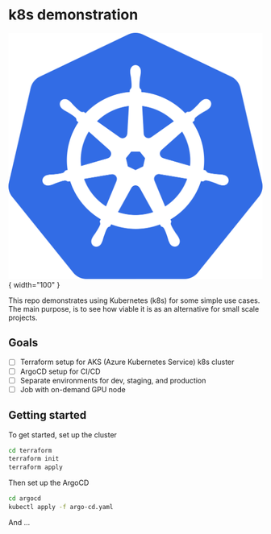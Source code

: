 # k8s demonstration

![k8s logo](./assets/k8s_logo.svg){ width="100" }

This repo demonstrates using Kubernetes (k8s) for some simple use cases.
The main purpose, is to see how viable it is as an alternative for small scale projects.

## Goals

- [ ] Terraform setup for AKS (Azure Kubernetes Service) k8s cluster
- [ ] ArgoCD setup for CI/CD
- [ ] Separate environments for dev, staging, and production
- [ ] Job with on-demand GPU node

## Getting started

To get started, set up the cluster

```bash
cd terraform
terraform init
terraform apply
```

Then set up the ArgoCD

```bash
cd argocd
kubectl apply -f argo-cd.yaml
```

And ...